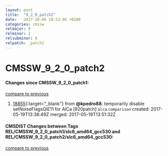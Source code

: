 ```yaml
---
layout: post
title:  "9_2_0_patch2"
date:   2017-10-06 10:52:06 +0200
categories: cmssw
relmajor: 9
relminor: 2
relsubminor: 0
relpatch: _patch2
---
```


# CMSSW_9_2_0_patch2
#### Changes since CMSSW_9_2_0_patch1:
[compare to previous](https://github.com/cms-sw/cmssw/compare/CMSSW_9_2_0_patch1...CMSSW_9_2_0_patch2)



1. [18855](http://github.com/cms-sw/cmssw/pull/18855){:target="_blank"}  from **@kpedro88**: temporarily disable setNoiseFlagsQIE11 for AlCa [920patch] `alca`  `comparison`  created: 2017-05-19T13:38:49Z merged: 2017-05-19T13:51:32Z

#### CMSDIST Changes between Tags REL/CMSSW_9_2_0_patch1/slc6_amd64_gcc530 and REL/CMSSW_9_2_0_patch2/slc6_amd64_gcc530:
[compare to previous](https://github.com/cms-sw/cmsdist/compare/REL/CMSSW_9_2_0_patch1/slc6_amd64_gcc530...REL/CMSSW_9_2_0_patch2/slc6_amd64_gcc530)


